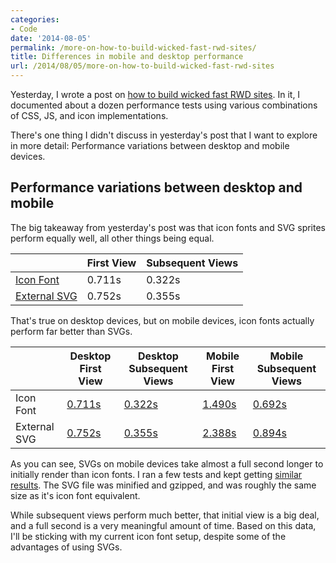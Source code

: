 ```yaml
---
categories:
- Code
date: '2014-08-05'
permalink: /more-on-how-to-build-wicked-fast-rwd-sites/
title: Differences in mobile and desktop performance
url: /2014/08/05/more-on-how-to-build-wicked-fast-rwd-sites
---
```


Yesterday, I wrote a post on [how to build wicked fast RWD sites](https://gomakethings.com/how-to-build-wicked-fast-rwd-sites/). In it, I documented about a dozen performance tests using various combinations of CSS, JS, and icon implementations.

There's one thing I didn't discuss in yesterday's post that I want to explore in more detail: Performance variations between desktop and mobile devices.

<!--more-->

## Performance variations between desktop and mobile

The big takeaway from yesterday's post was that icon fonts and SVG sprites perform equally well, all other things being equal.

<table>
	<thead>
		<tr>
			<th></th>
			<th>First View</th>
			<th>Subsequent Views</th>
		</tr>
	</thead>
	<tbody>
		<tr>
			<td><a href="http://www.webpagetest.org/result/140803_WF_NSQ/">Icon Font</a></td>
			<td>0.711s</td>
			<td>0.322s</td>
		</tr>
		<tr>
			<td><a href="http://www.webpagetest.org/result/140804_JM_PZ1/">External SVG</a></td>
			<td>0.752s</td>
			<td>0.355s</td>
		</tr>
	</tbody>
</table>

That's true on desktop devices, but on mobile devices, icon fonts actually perform far better than SVGs.

<table>
	<thead>
		<tr>
			<th></th>
			<th>Desktop First View</th>
			<th>Desktop Subsequent Views</th>
			<th>Mobile First View</th>
			<th>Mobile Subsequent Views</th>
		</tr>
	</thead>
	<tbody>
		<tr>
			<td>Icon Font</td>
			<td><a href="http://www.webpagetest.org/result/140803_WF_NSQ/">0.711s</a></td>
			<td><a href="http://www.webpagetest.org/result/140803_WF_NSQ/">0.322s</a></td>
			<td><a href="http://www.webpagetest.org/result/140804_24_TYF/">1.490s</a></td>
			<td><a href="http://www.webpagetest.org/result/140804_24_TYF/">0.692s</a></td>
		</tr>
		<tr>
			<td>External SVG</td>
			<td><a href="http://www.webpagetest.org/result/140804_JM_PZ1/">0.752s</a></td>
			<td><a href="http://www.webpagetest.org/result/140804_JM_PZ1/">0.355s</a></td>
			<td><a href="http://www.webpagetest.org/result/140804_R2_T0V/">2.388s</a></td>
			<td><a href="http://www.webpagetest.org/result/140804_R2_T0V/">0.894s</a></td>
		</tr>
	</tbody>
</table>

As you can see, SVGs on mobile devices take almost a full second longer to initially render than icon fonts. I ran a few tests and kept getting [similar results](http://www.webpagetest.org/result/140804_EY_SVJ/). The SVG file was minified and gzipped, and was roughly the same size as it's icon font equivalent.

While subsequent views perform much better, that initial view is a big deal, and a full second is a very meaningful amount of time. Based on this data, I'll be sticking with my current icon font setup, despite some of the advantages of using SVGs.